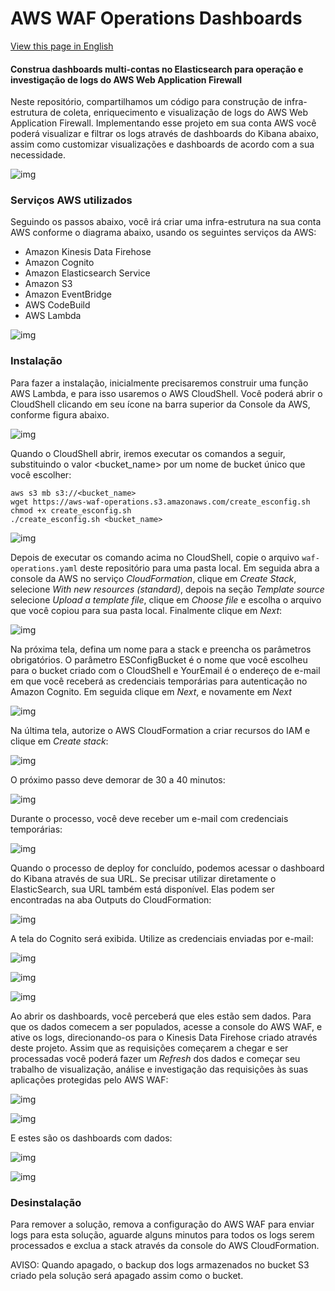 # AWS WAF Operations Dashboards

[View this page in English](README.md)

#### Construa dashboards multi-contas no Elasticsearch para operação e investigação de logs do AWS Web Application Firewall

Neste repositório, compartilhamos um código para construção de infra-estrutura de coleta, enriquecimento e visualização de logs do AWS Web Application Firewall. Implementando esse projeto em sua conta AWS você poderá visualizar e filtrar os logs através de dashboards do Kibana abaixo, assim como customizar visualizações e dashboards de acordo com a sua necessidade.

![img](media/waf_dash_main.png)

### Serviços AWS utilizados

Seguindo os passos abaixo, você irá criar uma infra-estrutura na sua conta AWS conforme o diagrama abaixo, usando os seguintes serviços da AWS:
* Amazon Kinesis Data Firehose
* Amazon Cognito
* Amazon Elasticsearch Service
* Amazon S3
* Amazon EventBridge
* AWS CodeBuild
* AWS Lambda

![img](media/arch_diagram.png)

### Instalação

Para fazer a instalação, inicialmente precisaremos construir uma função AWS Lambda, e para isso usaremos o AWS CloudShell. Você poderá abrir o CloudShell clicando em seu ícone na barra superior da Console da AWS, conforme figura abaixo.

![img](media/cloudshell_open.png)

Quando o CloudShell abrir, iremos executar os comandos a seguir, substituindo o valor &lt;bucket_name&gt; por um nome de bucket único que você escolher:

```
aws s3 mb s3://<bucket_name>
wget https://aws-waf-operations.s3.amazonaws.com/create_esconfig.sh
chmod +x create_esconfig.sh
./create_esconfig.sh <bucket_name>
```

![img](media/cloudshell_commands.png)

Depois de executar os comando acima no CloudShell, copie o arquivo `waf-operations.yaml` deste repositório para uma pasta local. Em seguida abra a console da AWS no serviço *CloudFormation*, clique em *Create Stack*, selecione *With new resources (standard)*, depois na seção *Template source* selecione *Upload a template file*, clique em *Choose file* e escolha o arquivo que você copiou para sua pasta local. Finalmente clique em *Next*:

![img](media/image1.png)

Na próxima tela, defina um nome para a stack e preencha os parâmetros obrigatórios. O parâmetro ESConfigBucket é o nome que você escolheu para o bucket criado com o CloudShell e YourEmail é o endereço de e-mail em que você receberá as credenciais temporárias para autenticação no Amazon Cognito. Em seguida clique em *Next*, e novamente em *Next*

![img](media/image2.png)

Na última tela, autorize o AWS CloudFormation a criar recursos do IAM e clique em *Create stack*:

![img](media/image3.png)

O próximo passo deve demorar de 30 a 40 minutos:

![img](media/image4.png)

Durante o processo, você deve receber um e-mail com credenciais temporárias:

![img](media/image5.png)

Quando o processo de deploy for concluído, podemos acessar o dashboard do Kibana através de sua URL. Se precisar utilizar diretamente o ElasticSearch, sua URL também está disponível. Elas podem ser encontradas na aba Outputs do CloudFormation:

![img](media/image6.png)

A tela do Cognito será exibida. Utilize as credenciais enviadas por e-mail:

![img](media/image7.png)

![img](media/image8.png)

![img](media/image9.png)

Ao abrir os dashboards, você perceberá que eles estão sem dados. Para que os dados comecem a ser populados, acesse a console do AWS WAF, e ative os logs, direcionando-os para o Kinesis Data Firehose criado através deste projeto. Assim que as requisições começarem a chegar e ser processadas você poderá fazer um *Refresh* dos dados e começar seu trabalho de visualização, análise e investigação das requisições às suas aplicações protegidas pelo AWS WAF:

![img](media/image10.png)

![img](media/image11.png)

E estes são os dashboards com dados:

![img](media/waf_dash_main.png)

![img](media/waf_dash_trends.png)

### Desinstalação

Para remover a solução, remova a configuração do AWS WAF para enviar logs para esta solução, aguarde alguns minutos para todos os logs serem processados e exclua a stack através da console do AWS CloudFormation.

AVISO: Quando apagado, o backup dos logs armazenados no bucket S3 criado pela solução será apagado assim como o bucket.
